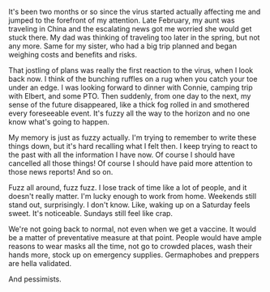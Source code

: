 It's been two months or so since the virus started actually affecting me and jumped to the forefront of my attention. Late February, my aunt was traveling in China and the escalating news got me worried she would get stuck there. My dad was thinking of traveling too later in the spring, but not any more. Same for my sister, who had a big trip planned and began weighing costs and benefits and risks.

That jostling of plans was really the first reaction to the virus, when I look back now. I think of the bunching ruffles on a rug when you catch your toe under an edge. I was looking forward to dinner with Connie, camping trip with Elbert, and some PTO. Then suddenly, from one day to the next, my sense of the future disappeared, like a thick fog rolled in and smothered every foreseeable event. It's fuzzy all the way to the horizon and no one know what's going to happen.

My memory is just as fuzzy actually. I'm trying to remember to write these things down, but it's hard recalling what I felt then. I keep trying to react to the past with all the information I have now. Of course I should have cancelled all those things! Of course I should have paid more attention to those news reports! And so on.

Fuzz all around, fuzz fuzz. I lose track of time like a lot of people, and it doesn't really matter. I'm lucky enough to work from home. Weekends still stand out, surprisingly. I don't know. Like, waking up on a Saturday feels sweet. It's noticeable. Sundays still feel like crap.

We're not going back to normal, not even when we get a vaccine. It would be a matter of preventative measure at that point. People would have ample reasons to wear masks all the time, not go to crowded places, wash their hands more, stock up on emergency supplies. Germaphobes and preppers are hella validated.

And pessimists.
